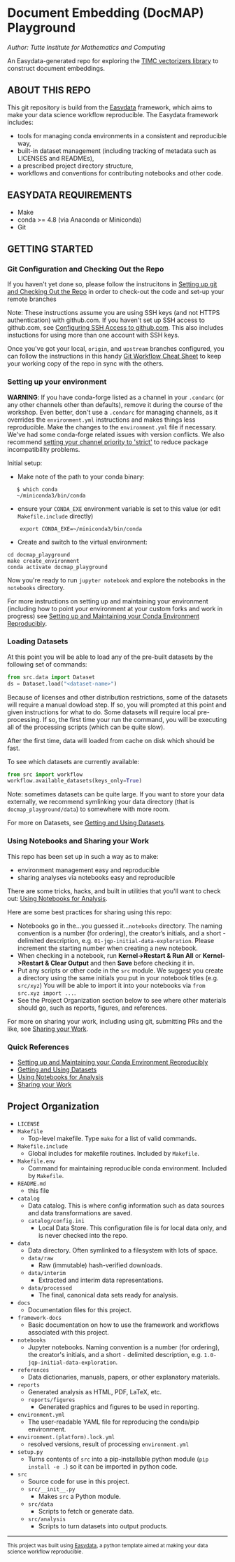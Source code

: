 Document Embedding (DocMAP) Playground
==============================
_Author: Tutte Institute for Mathematics and Computing_

An Easydata-generated repo for exploring the [TIMC vectorizers library](https://github.com/TutteInstitute/vectorizers) to construct document embeddings.


ABOUT THIS REPO
---------------
This git repository is build from the [Easydata](https://github.com/hackalog/easydata) framework, which aims to make
your data science workflow reproducible. The Easydata framework includes:

* tools for managing conda environments in a consistent and reproducible way,
* built-in dataset management (including tracking of metadata such as LICENSES and READMEs),
* a prescribed project directory structure,
* workflows and conventions for contributing notebooks and other code.

EASYDATA REQUIREMENTS
------------
* Make
* conda >= 4.8 (via Anaconda or Miniconda)
* Git

GETTING STARTED
---------------
### Git Configuration and Checking Out the Repo

If you haven't yet done so, please follow the instrucitons
in [Setting up git and Checking Out the Repo](framework-docs/git-configuration.md) in
order to check-out the code and set-up your remote branches

Note: These instructions assume you are using SSH keys (and not HTTPS authentication) with github.com.
If you haven't set up SSH access to github.com, see [Configuring SSH Access to github.com](https://github.com/hackalog/easydata/wiki/Configuring-SSH-Access-to-Github). This also includes instuctions for using more than one account with SSH keys.

Once you've got your local, `origin`, and `upstream` branches configured, you can follow the instructions in this handy [Git Workflow Cheat Sheet](framework-docs/git-workflow.md) to keep your working copy of the repo in sync with the others.

### Setting up your environment
**WARNING**: If you have conda-forge listed as a channel in your `.condarc` (or any other channels other than defaults), remove it during the course of the workshop. Even better, don't use a `.condarc` for managing channels, as it overrides the `environment.yml` instructions and makes things less reproducible. Make the changes to the `environment.yml` file if necessary. We've had some conda-forge related issues with version conflicts. We also recommend [setting your channel priority to 'strict'](https://docs.conda.io/projects/conda/en/latest/user-guide/tasks/manage-channels.html) to reduce package incompatibility problems.

Initial setup:

* Make note of the path to your conda binary:
```
   $ which conda
   ~/miniconda3/bin/conda
```
* ensure your `CONDA_EXE` environment variable is set to this value (or edit `Makefile.include` directly)
```
    export CONDA_EXE=~/miniconda3/bin/conda
```
* Create and switch to the virtual environment:
```
cd docmap_playground
make create_environment
conda activate docmap_playground
```

Now you're ready to run `jupyter notebook` and explore the notebooks in the `notebooks` directory.

For more instructions on setting up and maintaining your environment (including how to point your environment at your custom forks and work in progress) see [Setting up and Maintaining your Conda Environment Reproducibly](framework-docs/conda-environments.md).

### Loading Datasets

At this point you will be able to load any of the pre-built datasets by the following set of commands:
```python
from src.data import Dataset
ds = Dataset.load("<dataset-name>")
```
Because of licenses and other distribution restrictions, some of the datasets will require a manual dowload step. If so, you will prompted at this point and given instructions for what to do. Some datasets will require local pre-processing. If so, the first time your run the command, you will be executing all of the processing scripts (which can be quite slow).

After the first time, data will loaded from cache on disk which should be fast.

To see which datasets are currently available:
```python
from src import workflow
workflow.available_datasets(keys_only=True)
```

Note: sometimes datasets can be quite large. If you want to store your data externally, we recommend symlinking your data directory (that is `docmap_playground/data`) to somewhere with more room.

For more on Datasets, see [Getting and Using Datasets](framework-docs/datasets.md).

### Using Notebooks and Sharing your Work
This repo has been set up in such a way as to make:

* environment management easy and reproducible
* sharing analyses via notebooks easy and reproducible

There are some tricks, hacks, and built in utilities that you'll want to check out: [Using Notebooks for Analysis](framework-docs/notebooks.md).

Here are some best practices for sharing using this repo:

* Notebooks go in the...you guessed it...`notebooks` directory. The naming convention is a number (for ordering), the creator’s initials, and a short - delimited description, e.g. `01-jqp-initial-data-exploration`. Please increment the starting number when creating a new notebook.
* When checking in a notebook, run **Kernel->Restart & Run All** or **Kernel->Restart & Clear Output** and then **Save** before checking it in.
* Put any scripts or other code in the `src` module. We suggest you create a directory using the same initials you put in your notebook titles (e.g. `src/xyz`) You will be able to import it into your notebooks via `from src.xyz import ...`.
* See the Project Organization section below to see where other materials should go, such as reports, figures, and references.

For more on sharing your work, including using git, submitting PRs and the like, see [Sharing your Work](framework-docs/sharing-your-work.md).

### Quick References
* [Setting up and Maintaining your Conda Environment Reproducibly](framework-docs/conda-environments.md)
* [Getting and Using Datasets](framework-docs/datasets.md)
* [Using Notebooks for Analysis](framework-docs/notebooks.md)
* [Sharing your Work](framework-docs/sharing-your-work.md)


Project Organization
------------
* `LICENSE`
* `Makefile`
    * Top-level makefile. Type `make` for a list of valid commands.
* `Makefile.include`
    * Global includes for makefile routines. Included by `Makefile`.
* `Makefile.env`
    * Command for maintaining reproducible conda environment. Included by `Makefile`.
* `README.md`
    * this file
* `catalog`
  * Data catalog. This is where config information such as data sources
    and data transformations are saved.
  * `catalog/config.ini`
     * Local Data Store. This configuration file is for local data only, and is never checked into the repo.
* `data`
    * Data directory. Often symlinked to a filesystem with lots of space.
    * `data/raw`
        * Raw (immutable) hash-verified downloads.
    * `data/interim`
        * Extracted and interim data representations.
    * `data/processed`
        * The final, canonical data sets ready for analysis.
* `docs`
    * Documentation files for this project.
* `framework-docs`
    * Basic documentation on how to use the framework and workflows associated with this project.
* `notebooks`
    *  Jupyter notebooks. Naming convention is a number (for ordering),
    the creator's initials, and a short `-` delimited description,
    e.g. `1.0-jqp-initial-data-exploration`.
* `references`
    * Data dictionaries, manuals, papers, or other explanatory materials.
* `reports`
    * Generated analysis as HTML, PDF, LaTeX, etc.
    * `reports/figures`
        * Generated graphics and figures to be used in reporting.
* `environment.yml`
    * The user-readable YAML file for reproducing the conda/pip environment.
* `environment.(platform).lock.yml`
    * resolved versions, result of processing `environment.yml`
* `setup.py`
    * Turns contents of `src` into a
    pip-installable python module  (`pip install -e .`) so it can be
    imported in python code.
* `src`
    * Source code for use in this project.
    * `src/__init__.py`
        * Makes `src` a Python module.
    * `src/data`
        * Scripts to fetch or generate data.
    * `src/analysis`
        * Scripts to turn datasets into output products.

--------

<p><small>This project was built using <a target="_blank" href="https://github.com/hackalog/easydata">Easydata</a>, a python template aimed at making your data science workflow reproducible.</small></p>
